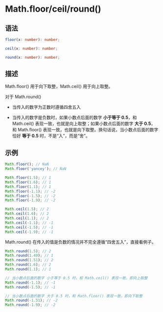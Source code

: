 # Math.floor/ceil/round() <Badge text="ES6"/>

## 语法

```ts
floor(x: number): number;

ceil(x: number): number;

round(x: number): number;
```

## 描述

Math.floor() 用于向下取整，Math.ceil() 用于向上取整。

对于 Math.round()

- 当传入的数字为正数时遵循四舍五入

- 当传入的数字是负数时，如果小数点后面的数字 **小于等于 0.5**，和 Math.ceil() 表现一致，也就是向上取整；如果小数点后面的数字 **大于 0.5**，和 Math.floor() 表现一致，也就是向下取整。换句话说，当小数点后面的数字恰好 **等于 0.5** 时，不是“入”，而是“舍”。

## 示例

```js
Math.floor(); // NaN
Math.floor('yancey'); // NaN

Math.floor(1.5); // 1
Math.floor(1.6); // 1
Math.floor(1.1); // 1
Math.floor(-1.1); // -2
Math.floor(-1.5); // -2
Math.floor(-1.9); // -2

Math.ceil(1.5); // 2
Math.ceil(1.6); // 2
Math.ceil(1.1); // 2
Math.ceil(-1.1); // -1
Math.ceil(-1.5); // -1
Math.ceil(-1.9); // -1
```

Math.round() 在传入的值是负数的情况并不完全遵循“四舍五入”，直接看例子。

```js
Math.round(1.5); // 2
Math.round(1.49); // 1
Math.round(1.51); // 2
Math.round(1.6); // 2
Math.round(1.1); // 1

// 当小数点后面的数字 小于等于 0.5 时，和 Math.ceil() 表现一致，即向上取整
Math.round(-1.1); // -1
Math.round(-1.5); // -1

// 当小数点后面的数字 大于 0.5 时，和 Math.floor() 表现一致，即向下取整
Math.round(-1.51); // -2
Math.round(-1.9); // -2
```
